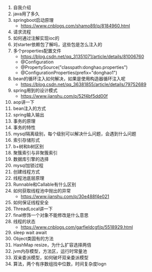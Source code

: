 1. 自我介绍
2. java用了多久
3. springboot启动原理
    - https://www.cnblogs.com/shamo89/p/8184960.html
4. 请求流程
5. 如何通过注解实现ioc的
6. 对starter依赖包了解吗，这些包是怎么注入的
7. 多个properties配置文件
    - https://blog.csdn.net/qq_31351071/article/details/81006760
    - @Configuration
    - @PropertySource("classpath:donghao.properties")
    - @ConfigurationProperties(prefix="donghao1")
8. bean的循环注入如何解决，如果是使用构造器循环注入呢
    - https://blog.csdn.net/qq_36381855/article/details/79752689
9. spring用到的设计模式
    - https://www.jianshu.com/p/52f4bf5dd00f
10. aop讲一下
11. bean注入的方式
12. spring输入输出
13. 事务的原理
14. 事务的特性
15. mysql隔离级别，每个级别可以解决什么问题，会遇到什么问题
16. 索引存储形式
17. b+树和b树区别
18. 聚簇索引与非聚簇索引
19. 数据库引擎的选择
20. mysql加锁过程
21. 创建线程方式
22. 线程池底层原理
23. Runnable和Callable有什么区别
24. 如何获取线程池中抛出的异常
    - https://www.jianshu.com/p/30e488f4e021
25. 如何保证线程安全
26. ThreadLocal讲一下
27. final修饰一个对象不能修改是什么意思
28. 线程的状态
    - https://www.cnblogs.com/garfieldcgf/p/5518929.html
29. sleep wait await
30. Object类固有的方法
31. HashMap resize，为什么扩容选择两倍
32. jvm内存模型，方法区，运行时常量池
33. 双亲委派模型，如何破坏双亲委派模型
34. 算法，两个有序数组找中位数，时间复杂度logn